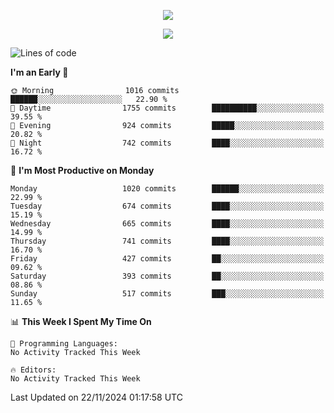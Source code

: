 <p align="center"><img src="https://i.giphy.com/media/v1.Y2lkPTc5MGI3NjExN29laHpzZmlmazR1eDAzd3pnMG9yaHBybXVnNjZibG9rcmVtYWNieSZlcD12MV9pbnRlcm5hbF9naWZfYnlfaWQmY3Q9Zw/7lJKqGgUKDxfO/giphy.gif" /></p>
<p align="center">
<a href="#"><img src="https://readme-typing-svg.demolab.com/?font=&size=27&pause=1000&color=CC2B52&vCenter=true&center=true&repeat=false&width=435&lines=Code in peace"></a>


<!--START_SECTION:waka-->
![Lines of code](https://img.shields.io/badge/From%20Hello%20World%20I%27ve%20Written-38.8%20million%20lines%20of%20code-blue)

**I'm an Early 🐤** 

```text
🌞 Morning                1016 commits        ██████░░░░░░░░░░░░░░░░░░░   22.90 % 
🌆 Daytime                1755 commits        ██████████░░░░░░░░░░░░░░░   39.55 % 
🌃 Evening                924 commits         █████░░░░░░░░░░░░░░░░░░░░   20.82 % 
🌙 Night                  742 commits         ████░░░░░░░░░░░░░░░░░░░░░   16.72 % 
```
📅 **I'm Most Productive on Monday** 

```text
Monday                   1020 commits        ██████░░░░░░░░░░░░░░░░░░░   22.99 % 
Tuesday                  674 commits         ████░░░░░░░░░░░░░░░░░░░░░   15.19 % 
Wednesday                665 commits         ████░░░░░░░░░░░░░░░░░░░░░   14.99 % 
Thursday                 741 commits         ████░░░░░░░░░░░░░░░░░░░░░   16.70 % 
Friday                   427 commits         ██░░░░░░░░░░░░░░░░░░░░░░░   09.62 % 
Saturday                 393 commits         ██░░░░░░░░░░░░░░░░░░░░░░░   08.86 % 
Sunday                   517 commits         ███░░░░░░░░░░░░░░░░░░░░░░   11.65 % 
```


📊 **This Week I Spent My Time On** 

```text
💬 Programming Languages: 
No Activity Tracked This Week

🔥 Editors: 
No Activity Tracked This Week
```


 Last Updated on 22/11/2024 01:17:58 UTC
<!--END_SECTION:waka-->
```
